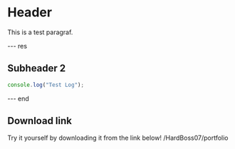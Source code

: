 # Header
This is a test paragraf.

--- res

## Subheader 2

```JavaScript
console.log("Test Log");
```

--- end
## Download link
Try it yourself by downloading it from the link below!
/HardBoss07/portfolio